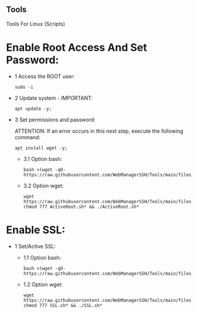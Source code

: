 ## Tools
Tools For Linux (Scripts)

# Enable Root Access And Set Password:

- 1 Access the ROOT user:
    ```
    sudo -i
    ```
- 2 Update system - IMPORTANT:
    ```
    apt update -y; 
    ```
- 3 Set permissions and password:

    ATTENTION: If an error occurs in this next step, execute the following command:
    ```
    apt install wget -y; 
    ```
    - 3.1 Option bash:
        ```
        bash <(wget -qO- https://raw.githubusercontent.com/WebManagerSSH/Tools/main/files/ActiveRoot.sh)
        ```
    - 3.2 Option wget:
        ```
        wget https://raw.githubusercontent.com/WebManagerSSH/Tools/main/files/ActiveRoot.sh; 
        chmod 777 ActiveRoot.sh* && ./ActiveRoot.sh*
        ```

# Enable SSL:

- 1 Set/Active SSL:

    - 1.1 Option bash:
        ```
        bash <(wget -qO- https://raw.githubusercontent.com/WebManagerSSH/Tools/main/files/SSL.sh)
        ```
    - 1.2 Option wget:
        ```
        wget https://raw.githubusercontent.com/WebManagerSSH/Tools/main/files/SSL.sh; 
        chmod 777 SSL.sh* && ./SSL.sh*
        ```
